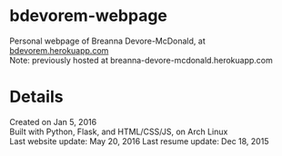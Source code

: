 # bdevorem-webpage
Personal webpage of Breanna Devore-McDonald, at 
[bdevorem.herokuapp.com](http://bdevorem.herokuapp.com)  
Note: previously hosted at breanna-devore-mcdonald.herokuapp.com  

# Details
Created on Jan 5, 2016  
Built with Python, Flask, and HTML/CSS/JS, on Arch Linux  
Last website update: May 20, 2016
Last resume update: Dec 18, 2015  
